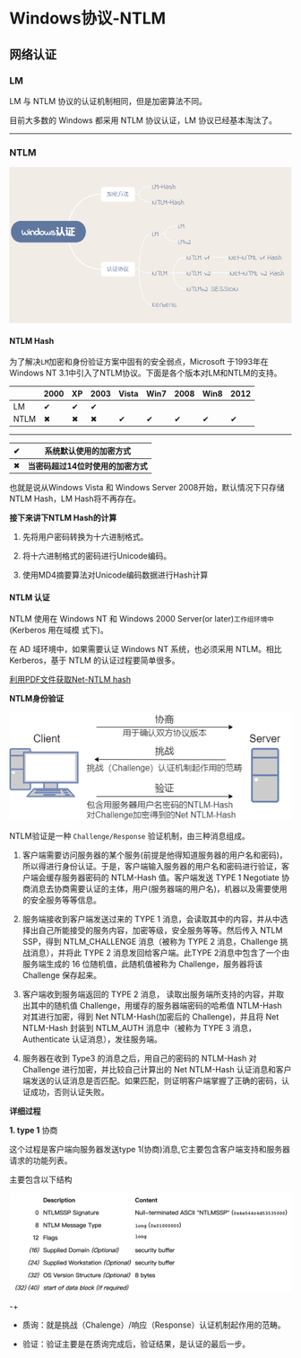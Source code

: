 # Windows协议-NTLM


## 网络认证

### LM

LM 与 NTLM 协议的认证机制相同，但是加密算法不同。

目前大多数的 Windows 都采用 NTLM 协议认证，LM 协议已经基本淘汰了。

---

### NTLM

![](img/1.png)

#### NTLM Hash

为了解决`LM`加密和身份验证方案中固有的安全弱点，Microsoft 于1993年在Windows NT 3.1中引入了NTLM协议。下面是各个版本对LM和NTLM的支持。

|       | 2000  | XP | 2003 | Vista | Win7 | 2008 | Win8 | 2012 |
| -     | -     | -  |  -   |   -   |  -   |  -   |  -   |  -   |
| LM    | ✔     | ✔  |  ✔  |       |      |      |      |      |
| NTLM  | ✖ | ✖ | ✖ |   ✔   |  ✔  |   ✔  |   ✔  |   ✔  |

---

| ✔ | 系统默认使用的加密方式         |
| -  | -                          |
| ✖ | **当密码超过14位时使用的加密方式** |

也就是说从Windows Vista 和 Windows Server 2008开始，默认情况下只存储NTLM Hash，LM Hash将不再存在。

**接下来讲下NTLM Hash的计算**

1. 先将用户密码转换为十六进制格式。

2. 将十六进制格式的密码进行Unicode编码。

3. 使用MD4摘要算法对Unicode编码数据进行Hash计算



#### NTLM 认证

NTLM 使用在 Windows NT 和 Windows 2000 Server(or later)`工作组环境中`(Kerberos 用在域模 式下)。

在 AD 域环境中，如果需要认证 Windows NT 系统，也必须采用 NTLM。相比 Kerberos，基于 NTLM 的认证过程要简单很多。

[利用PDF文件获取Net-NTLM hash](https://3gstudent.github.io/%E6%B8%97%E9%80%8F%E6%8A%80%E5%B7%A7-%E5%88%A9%E7%94%A8PDF%E6%96%87%E4%BB%B6%E8%8E%B7%E5%8F%96Net-NTLM-hash)


**NTLM身份验证**

![](img/2.png)

NTLM验证是一种 `Challenge/Response` 验证机制，由三种消息组成。

1. 客户端需要访问服务器的某个服务(前提是他得知道服务器的用户名和密码)，所以得进行身份认证。于是，客户端输入服务器的用户名和密码进行验证，客户端会缓存服务器密码的 NTLM-Hash 值。客户端发送 TYPE 1 Negotiate 协商消息去协商需要认证的主体，用户(服务器端的用户名)，机器以及需要使用的安全服务等等信息。

2. 服务端接收到客户端发送过来的 TYPE 1 消息，会读取其中的内容，并从中选择出自己所能接受的服务内容，加密等级，安全服务等等。然后传入 NTLM SSP，得到 NTLM_CHALLENGE 消息（被称为 TYPE 2 消息，Challenge 挑战消息），并将此 TYPE 2 消息发回给客户端。此TYPE 2消息中包含了一个由服务端生成的 16 位随机值，此随机值被称为 Challenge，服务器将该 Challenge 保存起来。

3. 客户端收到服务端返回的 TYPE 2 消息， 读取出服务端所支持的内容，并取出其中的随机值 Challenge，用缓存的服务器端密码的哈希值 NTLM-Hash 对其进行加密，得到 Net NTLM-Hash(加密后的 Challenge)，并且将 Net NTLM-Hash 封装到 NTLM_AUTH 消息中（被称为 TYPE 3 消息， Authenticate 认证消息），发往服务端。

4. 服务器在收到 Type3 的消息之后，用自己的密码的 NTLM-Hash 对 Challenge 进行加密，并比较自己计算出的 Net NTLM-Hash 认证消息和客户端发送的认证消息是否匹配。如果匹配，则证明客户端掌握了正确的密码，认证成功，否则认证失败。

**详细过程**

**1. type 1** 协商

这个过程是客户端向服务器发送type 1(协商)消息,它主要包含客户端支持和服务器请求的功能列表。

主要包含以下结构

![](img/4.png)

-+

- 质询：就是挑战（Chalenge）/响应（Response）认证机制起作用的范畴。

- 验证：验证主要是在质询完成后，验证结果，是认证的最后一步。



















